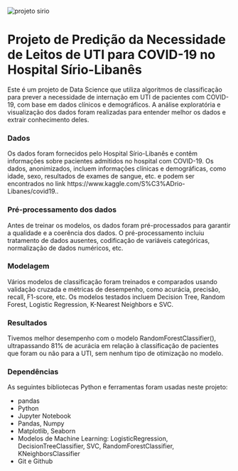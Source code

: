 ![projeto sirio](https://user-images.githubusercontent.com/44147318/235558123-6bd2c302-1262-4237-8099-2e1724a4686a.png)
<h1>Projeto de Predição da Necessidade de Leitos de UTI para COVID-19 no Hospital Sírio-Libanês</h1>
Este é um projeto de Data Science que utiliza algoritmos de classificação para prever a necessidade de internação em UTI de pacientes com COVID-19, com base em dados clínicos e demográficos. A análise exploratória e visualização dos dados foram realizadas para entender melhor os dados e extrair conhecimento deles.

<h3>Dados</h3>
Os dados foram fornecidos pelo Hospital Sírio-Libanês e contêm informações sobre pacientes admitidos no hospital com COVID-19. Os dados, anonimizados, incluem informações clínicas e demográficas, como idade, sexo, resultados de exames de sangue, etc. e podem ser encontrados no link https://www.kaggle.com/S%C3%ADrio-Libanes/covid19..

<h3>Pré-processamento dos dados</h3>
Antes de treinar os modelos, os dados foram pré-processados para garantir a qualidade e a coerência dos dados. O pré-processamento incluiu tratamento de dados ausentes, codificação de variáveis categóricas, normalização de dados numéricos, etc.

<h3>Modelagem</h3>
Vários modelos de classificação foram treinados e comparados usando validação cruzada e métricas de desempenho, como acurácia, precisão, recall, F1-score, etc. Os modelos testados incluem Decision Tree, Random Forest, Logistic Regression, K-Nearest Neighbors e SVC.

<h3>Resultados</h3>
Tivemos melhor desempenho com o modelo RandomForestClassifier(), ultrapassando 81% de acurácia em relação à classificação de pacientes que foram ou não para a UTI, sem nenhum tipo de otimização no modelo.

<h3>Dependências</h3>
As seguintes bibliotecas Python e ferramentas foram usadas neste projeto:

<ul>
  <li>pandas</li>
  <li>Python</li>
  <li>Jupyter Notebook</li>
  <li>Pandas, Numpy</li>
  <li>Matplotlib, Seaborn</li>
  <li>Modelos de Machine Learning: LogisticRegression, DecisionTreeClassifier, SVC, RandomForestClassifier, KNeighborsClassifier</li>
  <li>Git e Github</li>
</ul>
